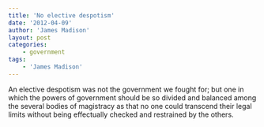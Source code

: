 ```yaml
---
title: 'No elective despotism'
date: '2012-04-09'
author: 'James Madison'
layout: post
categories:
    - government
tags:
    - 'James Madison'
---
```


An elective despotism was not the government we fought for; but one in which the powers of government should be so divided and balanced among the several bodies of magistracy as that no one could transcend their legal limits without being effectually checked and restrained by the others.
